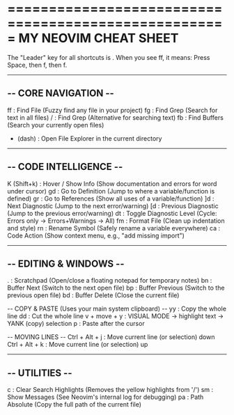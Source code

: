 =====================================================
  MY NEOVIM CHEAT SHEET
=====================================================

The "Leader" key for all shortcuts is <Spacebar>.
When you see <leader>ff, it means: Press Space, then f, then f.


---------------------
-- CORE NAVIGATION --
---------------------
<leader>ff     : Find File (Fuzzy find any file in your project)
<leader>fg     : Find Grep (Search for text in all files)
<leader>/      : Find Grep (Alternative for searching text)
<leader>fb     : Find Buffers (Search your currently open files)
- (dash)       : Open File Explorer in the current directory


------------------------
-- CODE INTELLIGENCE --
------------------------
K (Shift+k)    : Hover / Show Info (Show documentation and errors for word under cursor)
gd             : Go to Definition (Jump to where a variable/function is defined)
gr             : Go to References (Show all uses of a variable/function)
]d             : Next Diagnostic (Jump to the next error/warning)
[d             : Previous Diagnostic (Jump to the previous error/warning)
<leader>dt     : Toggle Diagnostic Level (Cycle: Errors only -> Errors+Warnings -> All)
<leader>fm     : Format File (Clean up indentation and style)
<leader>rn     : Rename Symbol (Safely rename a variable everywhere)
<leader>ca     : Code Action (Show context menu, e.g., "add missing import")


------------------------
-- EDITING & WINDOWS --
------------------------
<leader>.      : Scratchpad (Open/close a floating notepad for temporary notes)
<leader>bn     : Buffer Next (Switch to the next open file)
<leader>bp     : Buffer Previous (Switch to the previous open file)
<leader>bd     : Buffer Delete (Close the current file)

-- COPY & PASTE (Uses your main system clipboard) --
yy             : Copy the whole line
dd             : Cut the whole line
v + move + y   : VISUAL MODE -> highlight text -> YANK (copy) selection
p              : Paste after the cursor

-- MOVING LINES --
Ctrl + Alt + j        : Move current line (or selection) down
Ctrl + Alt + k        : Move current line (or selection) up


-----------------
-- UTILITIES --
-----------------
<leader>c      : Clear Search Highlights (Removes the yellow highlights from '/')
<leader>sm     : Show Messages (See Neovim's internal log for debugging)
<leader>pa     : Path Absolute (Copy the full path of the current file)
